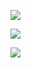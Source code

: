 
![](https://withings.stephane.tech/sleep.svg)

![](https://withings.stephane.tech/heart.svg)

![](https://withings.stephane.tech/steps.svg)
